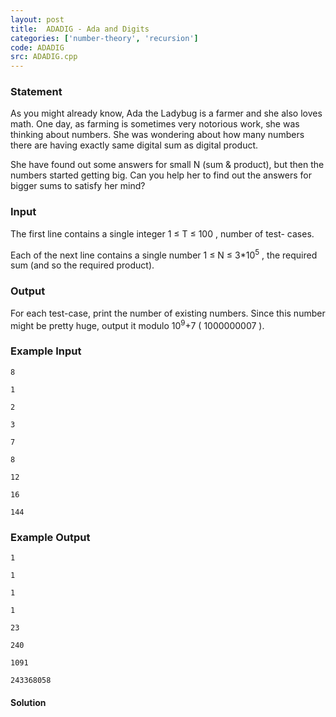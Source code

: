 ```yaml
---
layout: post
title:  ADADIG - Ada and Digits
categories: ['number-theory', 'recursion']
code: ADADIG
src: ADADIG.cpp
---
```


### **Statement**

As you might already know, Ada the Ladybug is a farmer and she also loves
math. One day, as farming is sometimes very notorious work, she was thinking
about numbers. She was wondering about how many numbers there are having
exactly same digital sum as digital product.

She have found out some answers for small N (sum  & product), but then the
numbers started getting big. Can you help her to find out the answers for
bigger sums to satisfy her mind?

### Input

The first line contains a single integer 1 ≤ T ≤ 100 , number of test-
cases.

Each of the next line contains a single number 1 ≤ N ≤
3*10<sup>5</sup> , the required sum (and so the required product).

### Output

For each test-case, print the number of existing numbers. Since this number
might be pretty huge, output it modulo 10<sup>9</sup>+7 (
1000000007 ).

### Example Input

    
    
    8
    1
    2
    3
    7
    8
    12
    16
    144
    

### Example Output

    
    
    1
    1
    1
    1
    23
    240
    1091
    243368058
    



#### **Solution**



